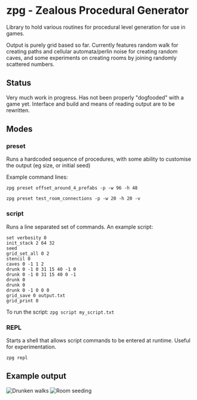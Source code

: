 # zpg - Zealous Procedural Generator

Library to hold various routines for procedural level generation for use in games.

Output is purely grid based so far. Currently features random walk for creating paths and cellular automata/perlin noise for creating random caves, and some experiments on creating rooms by joining randomly scattered numbers.

## Status

Very much work in progress. Has not been properly "dogfooded" with a game yet.
Interface and build and means of reading output are to be rewritten.


## Modes

### preset

Runs a hardcoded sequence of procedures, with some ability to customise the output (eg size, or initial seed)

Example command lines:

```zpg preset offset_around_4_prefabs -p -w 96 -h 48```

```zpg preset test_room_connections -p -w 20 -h 20 -v```

### script

Runs a line separated set of commands. An example script:

```
set verbosity 0
init_stack 2 64 32
seed
grid_set_all 0 2
stencil 0
caves 0 -1 1 2
drunk 0 -1 0 31 15 40 -1 0
drunk 0 -1 0 31 15 40 0 -1
drunk 0
drunk 0
drunk 0 -1 0 0 0
grid_save 0 output.txt
grid_print 0
```

To run the script:
```zpg script my_script.txt```

### REPL

Starts a shell that allows script commands to be entered at runtime. Useful for experimentation.

```zpg repl```

## Example output

![Drunken walks](https://pbs.twimg.com/media/FeA1h6JWQAABrAz?format=png&name=large)
![Room seeding](https://pbs.twimg.com/media/FeA1h6LXoAECfrV?format=png&name=large)
